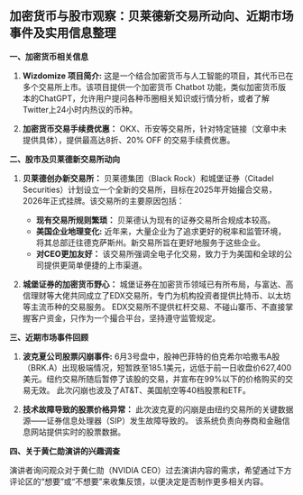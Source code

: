 ## 加密货币与股市观察：贝莱德新交易所动向、近期市场事件及实用信息整理

**一、加密货币相关信息**

1. **Wizdomize 项目简介:** 这是一个结合加密货币与人工智能的项目，其代币已在多个交易所上市。该项目提供一个加密货币 Chatbot 功能，类似加密货币版本的ChatGPT，允许用户提问各种币圈相关知识或行情分析，或者了解Twitter上24小时内热议的币种。

2. **加密货币交易手续费优惠：** OKX、币安等交易所，针对特定链接（文章中未提供具体），提供最高达8折、20% OFF 的交易手续费优惠。

**二、股市及贝莱德新交易所动向**

1. **贝莱德创办新交易所：** 贝莱德集团（Black Rock）和城堡证券（Citadel Securities）计划设立一个全新的交易所，目标在2025年开始撮合交易，2026年正式挂牌。该交易所的主要原因包括：
    * **现有交易所规则繁琐：** 贝莱德认为现有的证券交易所合规成本较高。
    * **美国企业地理变化:** 近年来，大量企业为了追求更好的税率和监管环境，将其总部迁往德克萨斯州。新交易所旨在更好地服务于这些企业。
    * **对CEO更加友好：** 该交易所强调全电子化交易，致力于为美国和全球的公司提供更简单便捷的上市渠道。

2. **城堡证券的加密货币野心：** 城堡证券在加密货币领域已有所布局，与富达、高信理财等大佬共同成立了EDX交易所，专门为机构投资者提供比特币、以太坊等主流币种的交易服务。  EDX交易所不提供杠杆交易、不碰山寨币、不直接掌握客户资金，只作为一个撮合平台，坚持遵守监管规定。

**三、近期市场事件回顾**

1. **波克夏公司股票闪崩事件:** 6月3号盘中，股神巴菲特的伯克希尔哈撒韦A股（BRK.A）出现极端情况，短暂跌至185.1美元，远低于前一日收盘价627,400美元。纽约交易所随后暂停了该股的交易，并宣布在99%以下的价格购买的交易无效。 此次闪崩也波及了AT&T、美国航空等40档股票和ETF。

2. **技术故障导致的股票价格异常：** 此次波克夏的闪崩是由纽约交易所的关键数据源——证券信息处理器（SIP）发生故障导致的。 该系统负责向券商和金融信息网站提供实时的股票数据。

**四、关于黄仁勋演讲的兴趣调查**

演讲者询问观众对于黄仁勋（NVIDIA CEO）过去演讲内容的需求，希望通过下方评论区的“想要”或“不想要”来收集反馈，以便决定是否制作更多相关内容。